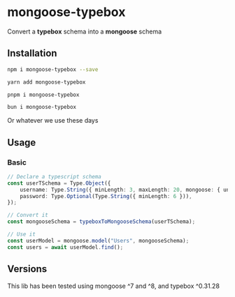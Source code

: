 # mongoose-typebox

Convert a **typebox** schema into a **mongoose** schema

## Installation

```bash
npm i mongoose-typebox --save
```

```bash
yarn add mongoose-typebox
```

```bash
pnpm i mongoose-typebox
```

```bash
bun i mongoose-typebox
```

Or whatever we use these days

## Usage

### Basic

```ts
// Declare a typescript schema
const userTSchema = Type.Object({
    username: Type.String({ minLength: 3, maxLength: 20, mongoose: { unique: true } }),
    password: Type.Optional(Type.String({ minLength: 6 })),
});

// Convert it
const mongooseSchema = typeboxToMongooseSchema(userTSchema);

// Use it
const userModel = mongoose.model("Users", mongooseSchema);
const users = await userModel.find();
```

## Versions

This lib has been tested using mongoose ^7 and ^8, and typebox ^0.31.28
